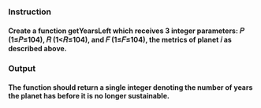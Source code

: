 ### Instruction
#### Create a function getYearsLeft which receives 3 integer parameters: 𝑃 (1≤𝑃≤104), 𝑅 (1<𝑅≤104), and 𝐹 (1≤𝐹≤104), the metrics of planet 𝑖 as described above.

### Output
#### The function should return a single integer denoting the number of years the planet has before it is no longer sustainable.

